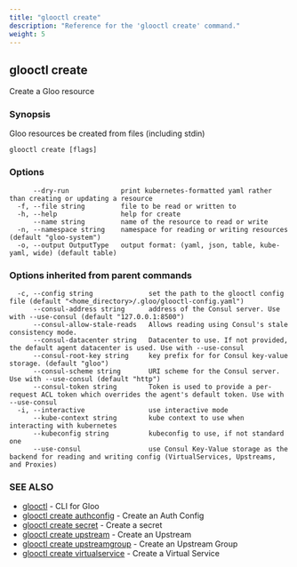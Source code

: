 ```yaml
---
title: "glooctl create"
description: "Reference for the 'glooctl create' command."
weight: 5
---
```

## glooctl create

Create a Gloo resource

### Synopsis

Gloo resources be created from files (including stdin)

```
glooctl create [flags]
```

### Options

```
      --dry-run             print kubernetes-formatted yaml rather than creating or updating a resource
  -f, --file string         file to be read or written to
  -h, --help                help for create
      --name string         name of the resource to read or write
  -n, --namespace string    namespace for reading or writing resources (default "gloo-system")
  -o, --output OutputType   output format: (yaml, json, table, kube-yaml, wide) (default table)
```

### Options inherited from parent commands

```
  -c, --config string              set the path to the glooctl config file (default "<home_directory>/.gloo/glooctl-config.yaml")
      --consul-address string      address of the Consul server. Use with --use-consul (default "127.0.0.1:8500")
      --consul-allow-stale-reads   Allows reading using Consul's stale consistency mode.
      --consul-datacenter string   Datacenter to use. If not provided, the default agent datacenter is used. Use with --use-consul
      --consul-root-key string     key prefix for for Consul key-value storage. (default "gloo")
      --consul-scheme string       URI scheme for the Consul server. Use with --use-consul (default "http")
      --consul-token string        Token is used to provide a per-request ACL token which overrides the agent's default token. Use with --use-consul
  -i, --interactive                use interactive mode
      --kube-context string        kube context to use when interacting with kubernetes
      --kubeconfig string          kubeconfig to use, if not standard one
      --use-consul                 use Consul Key-Value storage as the backend for reading and writing config (VirtualServices, Upstreams, and Proxies)
```

### SEE ALSO

* [glooctl](../glooctl)	 - CLI for Gloo
* [glooctl create authconfig](../glooctl_create_authconfig)	 - Create an Auth Config
* [glooctl create secret](../glooctl_create_secret)	 - Create a secret
* [glooctl create upstream](../glooctl_create_upstream)	 - Create an Upstream
* [glooctl create upstreamgroup](../glooctl_create_upstreamgroup)	 - Create an Upstream Group
* [glooctl create virtualservice](../glooctl_create_virtualservice)	 - Create a Virtual Service


